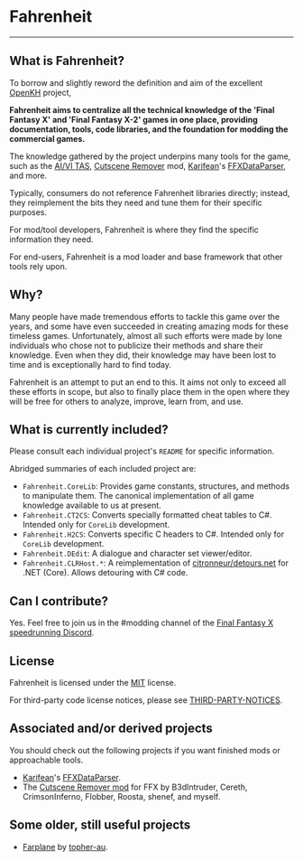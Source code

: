 # Fahrenheit
---

## What is Fahrenheit?
To borrow and slightly reword the definition and aim of the excellent [OpenKH](https://github.com/OpenKH/OpenKh) project,

**Fahrenheit aims to centralize all the technical knowledge of the 'Final Fantasy X' and 'Final Fantasy X-2' games in one place, 
providing documentation, tools, code libraries, and the foundation for modding the commercial games.**

The knowledge gathered by the project underpins many tools for the game, such as the 
[AI/VI TAS](https://github.com/coderwilson/FFX_TAS_Python), [Cutscene Remover](https://github.com/erickt420/FFXCutsceneRemover) mod,
[Karifean](https://github.com/Karifean)'s [FFXDataParser](https://github.com/Karifean/FFXDataParser), and more.

Typically, consumers do not reference Fahrenheit libraries directly; instead, they reimplement 
the bits they need and tune them for their specific purposes.

For mod/tool developers, Fahrenheit is where they find the specific information they need.

For end-users, Fahrenheit is a mod loader and base framework that other tools rely upon.

## Why?
Many people have made tremendous efforts to tackle this game over the years, and some have even
succeeded in creating amazing mods for these timeless games. Unfortunately, almost all such efforts were
made by lone individuals who chose not to publicize their methods and share their knowledge. 
Even when they did, their knowledge may have been lost to time and is exceptionally hard to find today.

Fahrenheit is an attempt to put an end to this. It aims not only to exceed all these efforts in scope,
but also to finally place them in the open where they will be free for others to analyze, improve, learn from,
and use.

## What is currently included?
Please consult each individual project's `README` for specific information.

Abridged summaries of each included project are:

- `Fahrenheit.CoreLib`: Provides game constants, structures, and methods to manipulate them. 
The canonical implementation of all game knowledge available to us at present.
- `Fahrenheit.CT2CS`: Converts specially formatted cheat tables to C#. 
Intended only for `CoreLib` development.
- `Fahrenheit.H2CS`: Converts specific C headers to C#.
Intended only for `CoreLib` development.
- `Fahrenheit.DEdit`: A dialogue and character set viewer/editor.
- `Fahrenheit.CLRHost.*`: A reimplementation of [citronneur/detours.net](https://github.com/citronneur/detours.net)
for .NET (Core). Allows detouring with C# code.

## Can I contribute?
Yes. Feel free to join us in the #modding channel of the 
[Final Fantasy X speedrunning Discord](https://discord.gg/tSvM6PUggU).

## License
Fahrenheit is licensed under the [MIT](https://github.com/fkelava/fahrenheit/blob/main/LICENSE.txt) license.

For third-party code license notices, please see 
[THIRD-PARTY-NOTICES](https://github.com/fkelava/fahrenheit/blob/main/THIRD-PARTY-NOTICES.txt).

## Associated and/or derived projects
You should check out the following projects if you want finished mods or approachable tools.
- [Karifean](https://github.com/Karifean)'s [FFXDataParser](https://github.com/Karifean/FFXDataParser).
- The [Cutscene Remover mod](https://github.com/erickt420/FFXCutsceneRemover) for FFX by B3dIntruder,
Cereth, CrimsonInferno, Flobber, Roosta, shenef, and myself.

## Some older, still useful projects
- [Farplane](https://github.com/topher-au/Farplane) by [topher-au](https://github.com/topher-au).

